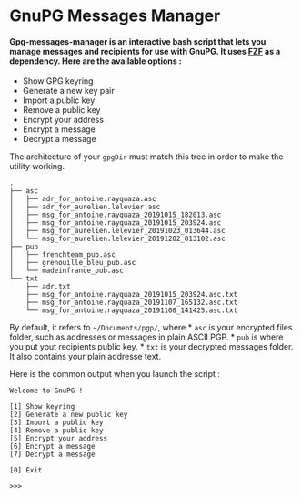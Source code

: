 # GnuPG Messages Manager


#### Gpg-messages-manager is an interactive bash script that lets you manage messages and recipients for use with GnuPG. It uses [FZF](https://github.com/junegunn/fzf) as a dependency. Here are the available options :

* Show GPG keyring
* Generate a new key pair
* Import a public key
* Remove a public key
* Encrypt your address
* Encrypt a message
* Decrypt a message

The architecture of your `gpgDir` must match this tree in order to make the utility working.

```
.
├── asc
│   ├── adr_for_antoine.rayquaza.asc
│   ├── adr_for_aurelien.lelevier.asc
│   ├── msg_for_antoine.rayquaza_20191015_182013.asc
│   ├── msg_for_antoine.rayquaza_20191015_203924.asc
│   ├── msg_for_aurelien.lelevier_20191023_013644.asc
│   └── msg_for_aurelien.lelevier_20191202_013102.asc
├── pub
│   ├── frenchteam_pub.asc
│   ├── grenouille_bleu_pub.asc
│   └── madeinfrance_pub.asc
└── txt
    ├── adr.txt
    ├── msg_for_antoine.rayquaza_20191015_203924.asc.txt
    ├── msg_for_antoine.rayquaza_20191107_165132.asc.txt
    └── msg_for_antoine.rayquaza_20191108_141425.asc.txt
```

By default, it refers to `~/Documents/pgp/`, where
	* `asc` is your encrypted files folder, such as addresses or messages in plain ASCII PGP.
	* `pub` is where you put yout recipients public key.
	* `txt` is your decrypted messages folder. It also contains your plain addresse text.

Here is the common output when you launch the script :

```
Welcome to GnuPG !

[1] Show keyring
[2] Generate a new public key
[3] Import a public key
[4] Remove a public key
[5] Encrypt your address
[6] Encrypt a message
[7] Decrypt a message

[0] Exit

>>>

```

